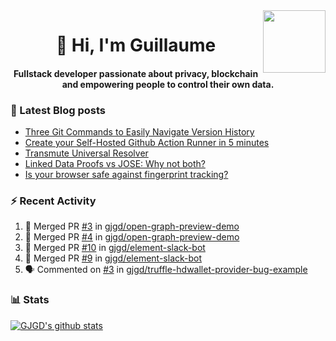 <img align='right' src='https://user-images.githubusercontent.com/5713670/87202985-820dcb80-c2b6-11ea-9f56-7ec461c497c3.gif' width='100"'>

<h1 align="center">👋 Hi, I'm Guillaume</h1>
<h4 align="center">Fullstack developer passionate about privacy, blockchain and empowering people to control their own data.

### 📝 Latest Blog posts

<!-- BLOG-POST-LIST:START -->
- [Three Git Commands to Easily Navigate Version History](https://gjgd.medium.com/three-git-commands-to-easily-navigate-version-history-95998c391353?source=rss-35e0d58bf235------2)
- [Create your Self-Hosted Github Action Runner in 5 minutes](https://gjgd.medium.com/create-your-self-hosted-github-action-runner-in-5-minutes-a9eff615edc4?source=rss-35e0d58bf235------2)
- [Transmute Universal Resolver](https://medium.com/transmute-techtalk/transmute-universal-resolver-b6c8509858f?source=rss-35e0d58bf235------2)
- [Linked Data Proofs vs JOSE: Why not both?](https://medium.com/transmute-techtalk/linked-data-proofs-vs-jose-why-not-both-1594393418cc?source=rss-35e0d58bf235------2)
- [Is your browser safe against fingerprint tracking?](https://gjgd.medium.com/is-your-browser-safe-against-fingerprint-tracking-6126952b805b?source=rss-35e0d58bf235------2)
<!-- BLOG-POST-LIST:END -->

### :zap: Recent Activity

<!--START_SECTION:activity-->
1. 🎉 Merged PR [#3](https://github.com/gjgd/open-graph-preview-demo/pull/3) in [gjgd/open-graph-preview-demo](https://github.com/gjgd/open-graph-preview-demo)
2. 🎉 Merged PR [#4](https://github.com/gjgd/open-graph-preview-demo/pull/4) in [gjgd/open-graph-preview-demo](https://github.com/gjgd/open-graph-preview-demo)
3. 🎉 Merged PR [#10](https://github.com/gjgd/element-slack-bot/pull/10) in [gjgd/element-slack-bot](https://github.com/gjgd/element-slack-bot)
4. 🎉 Merged PR [#9](https://github.com/gjgd/element-slack-bot/pull/9) in [gjgd/element-slack-bot](https://github.com/gjgd/element-slack-bot)
5. 🗣 Commented on [#3](https://github.com/gjgd/truffle-hdwallet-provider-bug-example/issues/3) in [gjgd/truffle-hdwallet-provider-bug-example](https://github.com/gjgd/truffle-hdwallet-provider-bug-example)
<!--END_SECTION:activity-->

### 📊 Stats

[![GJGD's github stats](https://github-readme-stats.vercel.app/api?username=gjgd&count_private=true&show_icons=true&custom_title=My%20Github%20Stats)](https://github.com/anuraghazra/github-readme-stats)
